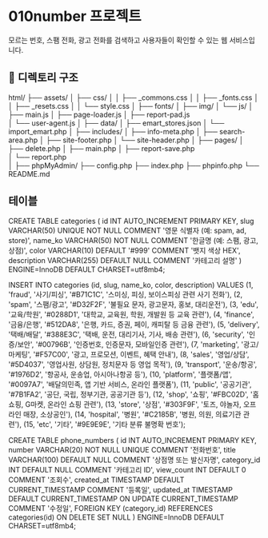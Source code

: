 # 010number 프로젝트

모르는 번호, 스팸 전화, 광고 전화를 검색하고 사용자들이 확인할 수 있는 웹 서비스입니다.

## 📂 디렉토리 구조

html/
├── assets/
│   ├── css/
│   │   ├── _commons.css
│   │   ├── _fonts.css
│   │   ├── _resets.css
│   │   └── style.css
│   ├── fonts/
│   ├── img/
│   └── js/
│       ├── main.js
│       ├── page-loader.js
│       ├── report-pad.js     
│       └── user-agent.js
│
├── data/
│   ├── emart_stores.json
│   └── import_emart.php
│
├── includes/
│   ├── info-meta.php
│   ├── search-area.php
│   ├── site-footer.php
│   └── site-header.php
│
├── pages/
│   ├── delete.php
│   ├── main.php
│   ├── report-save.php       
│   └── report.php            
│
├── phpMyAdmin/
├── config.php
├── index.php
├── phpinfo.php
└── README.md

## 테이블
CREATE TABLE categories (
    id INT AUTO_INCREMENT PRIMARY KEY,
    slug VARCHAR(50) UNIQUE NOT NULL COMMENT '영문 식별자 (예: spam, ad, store)',
    name_ko VARCHAR(50) NOT NULL COMMENT '한글명 (예: 스팸, 광고, 상점)',
    color VARCHAR(10) DEFAULT '#999' COMMENT '뱃지 색상 HEX',
    description VARCHAR(255) DEFAULT NULL COMMENT '카테고리 설명'
) ENGINE=InnoDB DEFAULT CHARSET=utf8mb4;

INSERT INTO categories (id, slug, name_ko, color, description) VALUES
(1, 'fraud', '사기/피싱', '#B71C1C', '스미싱, 피싱, 보이스피싱 관련 사기 전화'),
(2, 'spam', '스팸/광고', '#D32F2F', '불필요 문자, 광고문자, 홍보, 대리운전'),
(3, 'edu', '교육/학원', '#0288D1', '대학교, 교육원, 학원, 개발원 등 교육 관련'),
(4, 'finance', '금융/은행', '#512DA8', '은행, 카드, 증권, 페이, 캐피탈 등 금융 관련'),
(5, 'delivery', '택배/배달', '#388E3C', '택배, 운전, 대리기사, 기사, 배송 관련'),
(6, 'security', '인증/보안', '#00796B', '인증번호, 인증문자, 모바일인증 관련'),
(7, 'marketing', '광고/마케팅', '#F57C00', '광고, 프로모션, 이벤트, 혜택 안내'),
(8, 'sales', '영업/상담', '#5D4037', '영업사원, 상담원, 정치문자 등 영업 목적'),
(9, 'transport', '운송/항공', '#1976D2', '항공사, 운송업, 아시아나항공 등'),
(10, 'platform', '플랫폼/앱', '#0097A7', '배달의민족, 앱 기반 서비스, 온라인 플랫폼'),
(11, 'public', '공공기관', '#7B1FA2', '공단, 국립, 정부기관, 공공기관 등'),
(12, 'shop', '쇼핑', '#FBC02D', '홈쇼핑, G마켓, 온라인 쇼핑 관련'),
(13, 'store', '상점', '#303F9F', '토즈, 야놀자, 오프라인 매장, 소상공인'),
(14, 'hospital', '병원', '#C2185B', '병원, 의원, 의료기관 관련'),
(15, 'etc', '기타', '#9E9E9E', '기타 분류 불명확 번호');

CREATE TABLE phone_numbers (
    id INT AUTO_INCREMENT PRIMARY KEY,
    number VARCHAR(20) NOT NULL UNIQUE COMMENT '전화번호',
    title VARCHAR(100) DEFAULT NULL COMMENT '상점명 또는 발신자명',
    category_id INT DEFAULT NULL COMMENT '카테고리 ID',
    view_count INT DEFAULT 0 COMMENT '조회수',
    created_at TIMESTAMP DEFAULT CURRENT_TIMESTAMP COMMENT '등록일',
    updated_at TIMESTAMP DEFAULT CURRENT_TIMESTAMP ON UPDATE CURRENT_TIMESTAMP COMMENT '수정일',
    FOREIGN KEY (category_id) REFERENCES categories(id) ON DELETE SET NULL
) ENGINE=InnoDB DEFAULT CHARSET=utf8mb4;




	
